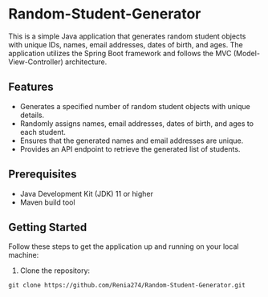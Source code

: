# Random-Student-Generator

This is a simple Java application that generates random student objects with unique IDs, names, email addresses, dates of birth, and ages. The application utilizes the Spring Boot framework and follows the MVC (Model-View-Controller) architecture.

## Features

- Generates a specified number of random student objects with unique details.
- Randomly assigns names, email addresses, dates of birth, and ages to each student.
- Ensures that the generated names and email addresses are unique.
- Provides an API endpoint to retrieve the generated list of students.

## Prerequisites

- Java Development Kit (JDK) 11 or higher
- Maven build tool

## Getting Started

Follow these steps to get the application up and running on your local machine:

1. Clone the repository:

```shell
git clone https://github.com/Renia274/Random-Student-Generator.git
